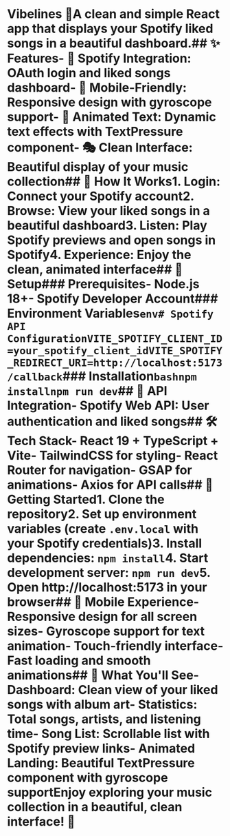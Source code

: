 # Vibelines 🎵A clean and simple React app that displays your Spotify liked songs in a beautiful dashboard.## ✨ **Features**- **🎵 Spotify Integration**: OAuth login and liked songs dashboard- **📱 Mobile-Friendly**: Responsive design with gyroscope support- **🌊 Animated Text**: Dynamic text effects with TextPressure component- **🎭 Clean Interface**: Beautiful display of your music collection## 🚀 **How It Works**1. **Login**: Connect your Spotify account2. **Browse**: View your liked songs in a beautiful dashboard3. **Listen**: Play Spotify previews and open songs in Spotify4. **Experience**: Enjoy the clean, animated interface## 🔧 **Setup**### **Prerequisites**- Node.js 18+- Spotify Developer Account### **Environment Variables**```env# Spotify API ConfigurationVITE_SPOTIFY_CLIENT_ID=your_spotify_client_idVITE_SPOTIFY_REDIRECT_URI=http://localhost:5173/callback```### **Installation**```bashnpm installnpm run dev```## 🎵 **API Integration**- **Spotify Web API**: User authentication and liked songs## 🛠 **Tech Stack**- **React 19** + **TypeScript** + **Vite**- **TailwindCSS** for styling- **React Router** for navigation- **GSAP** for animations- **Axios** for API calls## 🚀 **Getting Started**1. **Clone the repository**2. **Set up environment variables** (create `.env.local` with your Spotify credentials)3. **Install dependencies**: `npm install`4. **Start development server**: `npm run dev`5. **Open http://localhost:5173** in your browser## 📱 **Mobile Experience**- Responsive design for all screen sizes- Gyroscope support for text animation- Touch-friendly interface- Fast loading and smooth animations## 🎯 **What You'll See**- **Dashboard**: Clean view of your liked songs with album art- **Statistics**: Total songs, artists, and listening time- **Song List**: Scrollable list with Spotify preview links- **Animated Landing**: Beautiful TextPressure component with gyroscope supportEnjoy exploring your music collection in a beautiful, clean interface! 🎵